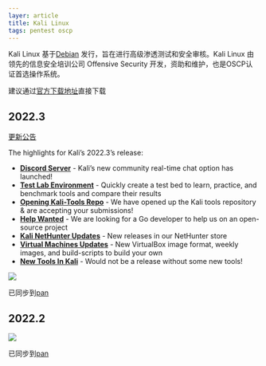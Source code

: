 ```yaml
---
layer: article
title: Kali Linux
tags: pentest oscp
---
```



Kali Linux 基于[Debian](https://www.debian.org/) 发行，旨在进行高级渗透测试和安全审核。Kali Linux 由领先的信息安全培训公司 Offensive Security 开发，资助和维护，也是OSCP认证首选操作系统。

建议通过[官方下载地址](https://www.kali.org/get-kali/)直接下载

## 2022.3

[更新公告](https://www.kali.org/blog/kali-linux-2022-3-release/)

The highlights for Kali’s 2022.3’s release:

- **[Discord Server](https://www.kali.org/blog/kali-linux-2022-3-release/#kali-is-on-discord)** - Kali’s new community real-time chat option has launched!
- **[Test Lab Environment](https://www.kali.org/blog/kali-linux-2022-3-release/#test-lab-environment)** - Quickly create a test bed to learn, practice, and benchmark tools and compare their results
- **[Opening Kali-Tools Repo](https://www.kali.org/blog/kali-linux-2022-3-release/#kali-tools-documentation)** - We have opened up the Kali tools repository & are accepting your submissions!
- **[Help Wanted](https://www.kali.org/blog/kali-linux-2022-3-release/#help-wanted)** - We are looking for a Go developer to help us on an open-source project
- **[Kali NetHunter Updates](https://www.kali.org/blog/kali-linux-2022-3-release/#kali-nethunter-updates)** - New releases in our NetHunter store
- **[Virtual Machines Updates](https://www.kali.org/blog/kali-linux-2022-3-release/#kali-for-virtual-machines)** - New VirtualBox image format, weekly images, and build-scripts to build your own
- **[New Tools In Kali](https://www.kali.org/blog/kali-linux-2022-3-release/#new-tools-in-kali)** - Would not be a release without some new tools!



![](https://www.kali.org/blog/kali-linux-2022-3-release/images/banner-2022.3-release.jpg)

已同步到[pan](https://pan.iihack.com/Kali%20Linux/2022.3)

## 2022.2

![](https://www.kali.org/blog/kali-linux-2022-2-release/images/banner-2022.2-release.jpg)

已同步到[pan](https://pan.iihack.com/Kali%20Linux/2022.2)
